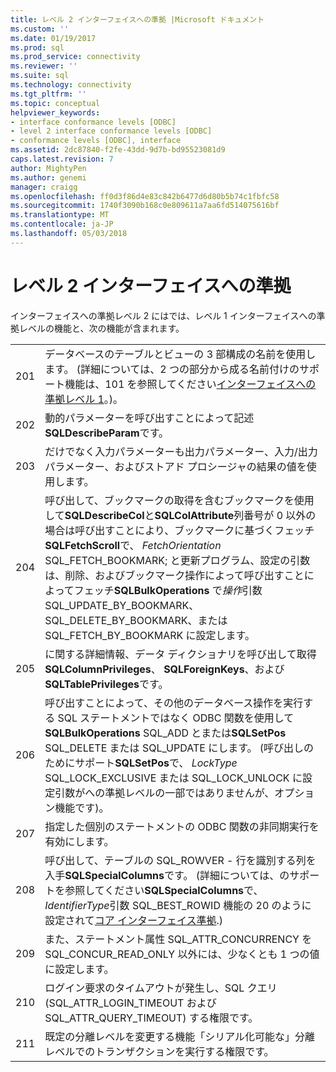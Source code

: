 ```yaml
---
title: レベル 2 インターフェイスへの準拠 |Microsoft ドキュメント
ms.custom: ''
ms.date: 01/19/2017
ms.prod: sql
ms.prod_service: connectivity
ms.reviewer: ''
ms.suite: sql
ms.technology: connectivity
ms.tgt_pltfrm: ''
ms.topic: conceptual
helpviewer_keywords:
- interface conformance levels [ODBC]
- level 2 interface conformance levels [ODBC]
- conformance levels [ODBC], interface
ms.assetid: 2dc87840-f2fe-43dd-9d7b-bd95523081d9
caps.latest.revision: 7
author: MightyPen
ms.author: genemi
manager: craigg
ms.openlocfilehash: ff0d3f86d4e83c842b6477d6d80b5b74c1fbfc58
ms.sourcegitcommit: 1740f3090b168c0e809611a7aa6fd514075616bf
ms.translationtype: MT
ms.contentlocale: ja-JP
ms.lasthandoff: 05/03/2018
---
```

# <a name="level-2-interface-conformance"></a>レベル 2 インターフェイスへの準拠
インターフェイスへの準拠レベル 2 にはでは、レベル 1 インターフェイスへの準拠レベルの機能と、次の機能が含まれます。  
  
|||  
|-|-|  
|201|データベースのテーブルとビューの 3 部構成の名前を使用します。 (詳細については、2 つの部分から成る名前付けのサポート機能は、101 を参照してください[インターフェイスへの準拠レベル 1](../../../odbc/reference/develop-app/level-1-interface-conformance.md)。)。|  
|202|動的パラメーターを呼び出すことによって記述**SQLDescribeParam**です。|  
|203|だけでなく入力パラメーターも出力パラメーター、入力/出力パラメーター、およびストアド プロシージャの結果の値を使用します。|  
|204|呼び出して、ブックマークの取得を含むブックマークを使用して**SQLDescribeCol**と**SQLColAttribute**列番号が 0 以外の場合は呼び出すことにより、ブックマークに基づくフェッチ**SQLFetchScroll**で、 *FetchOrientation* SQL_FETCH_BOOKMARK; と更新プログラム、設定の引数は、削除、およびブックマーク操作によって呼び出すことによってフェッチ**SQLBulkOperations** で*操作*引数 SQL_UPDATE_BY_BOOKMARK、SQL_DELETE_BY_BOOKMARK、または SQL_FETCH_BY_BOOKMARK に設定します。|  
|205|に関する詳細情報、データ ディクショナリを呼び出して取得**SQLColumnPrivileges**、 **SQLForeignKeys**、および**SQLTablePrivileges**です。|  
|206|呼び出すことによって、その他のデータベース操作を実行する SQL ステートメントではなく ODBC 関数を使用して**SQLBulkOperations** SQL_ADD とまたは**SQLSetPos** SQL_DELETE または SQL_UPDATE にします。 (呼び出しのためにサポート**SQLSetPos**で、 *LockType* SQL_LOCK_EXCLUSIVE または SQL_LOCK_UNLOCK に設定引数がへの準拠レベルの一部ではありませんが、オプション機能です)。|  
|207|指定した個別のステートメントの ODBC 関数の非同期実行を有効にします。|  
|208|呼び出して、テーブルの SQL_ROWVER - 行を識別する列を入手**SQLSpecialColumns**です。 (詳細については、のサポートを参照してください**SQLSpecialColumns**で、 *IdentifierType*引数 SQL_BEST_ROWID 機能の 20 のように設定されて[コア インターフェイス準拠](../../../odbc/reference/develop-app/core-interface-conformance.md).)|  
|209|また、ステートメント属性 SQL_ATTR_CONCURRENCY を SQL_CONCUR_READ_ONLY 以外には、少なくとも 1 つの値に設定します。|  
|210|ログイン要求のタイムアウトが発生し、SQL クエリ (SQL_ATTR_LOGIN_TIMEOUT および SQL_ATTR_QUERY_TIMEOUT) する権限です。|  
|211|既定の分離レベルを変更する機能「シリアル化可能な」分離レベルでのトランザクションを実行する権限です。|
